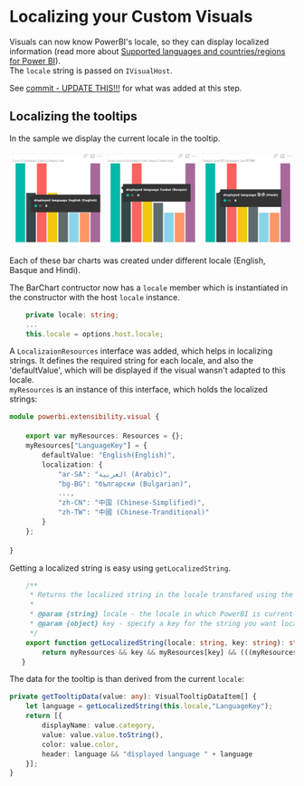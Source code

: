 # Localizing your Custom Visuals 

Visuals can now know PowerBI's locale, so they can display localized information
(read more about [Supported languages and countries/regions for Power BI](https://powerbi.microsoft.com/en-us/documentation/powerbi-supported-languages/)).<br>
The `locale` string is passed on `IVisualHost`.

See [commit - UPDATE THIS!!!](https://github.com/Microsoft/PowerBI-visuals-sampleBarChart/commit/a521bc6b9930f630861dc08e27330030766ae057) for what was added at this step.

## Localizing the tooltips

In the sample we display the current locale in the tooltip.

![Sample BarChart with Locale](./images/LocaleInSampleBarChart.png)

Each of these bar charts was created under different locale (English, Basque and Hindi).

The BarChart contructor now has a `locale` member which is instantiated in the constructor with the host `locale` instance.

```typescript
    private locale: string;
    ...
    this.locale = options.host.locale;
```

A `LocalizaionResources` interface was added, which helps in localizing strings. It defines the required string for each locale, and also the 'defaultValue', which will be displayed if the visual wansn't adapted to this locale.<br>
`myResources` is an instance of this interface, which holds the localized strings:

```typescript
module powerbi.extensibility.visual {

    export var myResources: Resources = {};
    myResources["LanguageKey"] = {
        defaultValue: "English(English)",
        localization: {
            "ar-SA": "العربية (Arabic)",
            "bg-BG": "български (Bulgarian)",
            ...,
            "zh-CN": "中国 (Chinese-Simplified)",
            "zh-TW": "中國 (Chinese-Tranditional)"
        }
    };

}
```
Getting a localized string is easy using `getLocalizedString`.
```typescript
    /**
     * Returns the localized string in the locale transfared using the key that was given to serch the resources
     * 
     * @param {string} locale - the locale in which PowerBI is currently running
     * @param {object} key - specify a key for the string you want localized in your visual
     */   
    export function getLocalizedString(locale: string, key: string): string {
        return myResources && key && myResources[key] && (((myResources[key]).localization[locale])|| (myResources[key]).defaultValue);
   }
```

The data for the tooltip is than derived from the current `locale`:

```typescript
private getTooltipData(value: any): VisualTooltipDataItem[] {
    let language = getLocalizedString(this.locale,"LanguageKey");
    return [{
        displayName: value.category,
        value: value.value.toString(),
        color: value.color,
        header: language && "displayed language " + language
    }];
}
```
